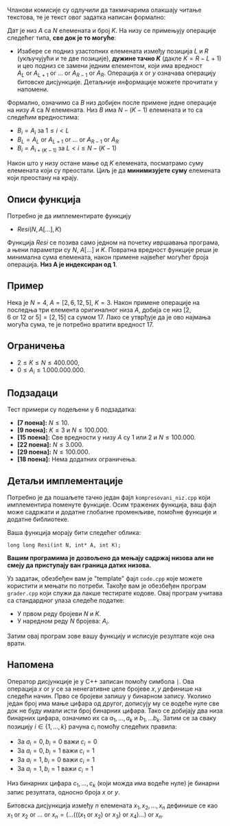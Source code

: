 Чланови комисије су одлучили да такмичарима олакшају читање текстова, те је текст овог задатка написан формално:

Дат је низ $A$ са $N$ елемената и број $K$. На низу се примењују операције следећег типа, **све док је то могуће**:

 - Изабере се подниз узастопних елемената између позиција $L$ и $R$ (укључујући и те две позиције), **дужине тачно $K$** (дакле $K  = R-L+1$) и цео подниз се замени једним елементом, који има вредност $A_L \ \text{or} \  A_{L+1} \ \text{or} \ ... \ \text{or} \ A_{R-1} \ \text{or} \  A_{R}$. Операција $x \ \text{or} \  y$ означава операцију битовске дисјункције. Детаљније информације можете прочитати у напомени.
 
Формално, означимо са $B$ низ добијен после примене једне операције на низу $A$ са $N$ елемената. Низ $B$ има $N-(K-1)$ елемената и то са следећим вредностима:
 
 - $B_i = A_i$ за $1 \leq i < L$
 - $B_L = A_L \ \text{or} \  A_{L+1} \ \text{or} \ ... \ \text{or} \ A_{R-1} \ \text{or} \  A_{R}$
 - $B_i = A_{i+(K-1)}$ за $L < i \leq N-(K-1)$

Након што у низу остане мање од $K$ елемената, посматрамо суму елемената који су преостали. Циљ је да **минимизујете суму** елемената који преостану на крају. 

## Описи функција


Потребно је да имплементирате функцију

-   $Resi(N,  A[\ldots], K)$

Функција $Resi$ се позива само једном на почетку ивршавања програма, а њени параметри су $N$, $A[\ldots]$ и $K$. Повратна вредност функције реши је минимална сума елемената, након примене највећег могућег броја операција. **Низ A је индексиран од 1**.

## Пример

Нека је $N=4$,  $A=[2,6,12,5]$, $K=3$. Након примене операције на последња три елемента оригиналног низа $A$, добија се низ $[2,6 \ \text{or} \  12 \ \text{or} \  5] = [2,15]$ са сумом $17$. Лако се утврђује да је ово најмања могућа сума, те је потребно вратити вредност $17$.


## Ограничења

- $2 \leq K \leq N \leq 400.000$,
- $0 \leq A_i \leq 1.000.000.000$.

## Подзадаци

Тест примери су подељени у $6$ подзадатка:

-   **[7 поена]:** $N \le 10$.
-   **[9 поена]:** $K \le 3$ и $N \le 100.000$.
-   **[15 поена]:** Све вредности у низу $A$ су $1$ или $2$ и $N \le 100.000$.
-   **[22 поена]:** $N \le 3.000$.
-   **[29 поена]:** $N \le 100.000$.
-   **[18 поена]:** Нема додатних ограничења.

## Детаљи имплементације

Потребно је да пошаљете тачно један фајл `kompresovani_niz.cpp` који имплементира поменуте функције. Осим тражених функција, ваш фајл може садржати и додатне глобалне променљиве, помоћне функције и додатне библиотеке.

Ваша функција морају бити следећег облика:

`long long Resi(int N, int* A, int K);`

**Вашим програмима је дозвољено да мењају садржај низова али не смеју да приступају ван граница датих низова.**

Уз задатак, обезбеђен вам је "template" фајл `code.cpp` које можете користити и мењати по потреби. Такође вам је обезбеђен програм  `grader.cpp` који служи да лакше тестирате кодове. Овај програм учитава са стандардног улаза следеће податке:

-   У првом реду бројеви $N$ и $K$.
-   У наредном реду $N$ бројева: $A_i$.

Затим овај програм зове вашу функцију и исписује резултате које она врати.


## Напомена
Оператор дисјункције је у  C++ записан помоћу симбола `|`. Ова операција $x\ \text{or} \ y$ се за ненегативне целе бројеве $x,y$ дефинише на следећи начин. Прво се бројеви запишу у бинарном запису. Уколико један број има мање цифара од другог, дописују му се водеће нуле све док не буду имали исти број бинарних цифара. Тако се добијају два низа бинарних цифара, означимо их са $a_1, \ldots, a_k$ и $b_1, \ldots b_k$. Затим се за сваку позицију $i \in \{1, \ldots, k \}$ рачуна $c_i$ помоћу следећих правила:

* За $a_{i} = 0, b_{i} = 0$ важи $c_{i} = 0$
* За $a_{i} = 0, b_{i} = 1$ важи $c_{i} = 1$
* За $a_{i} = 1, b_{i} = 0$ важи $c_{i} = 1$
* За $a_{i} = 1, b_{i} = 1$ важи $c_{i} = 1$

Низ бинарних цифара $c_1, \ldots, c_k$ (који можда има водеће нуле) је бинарни запис резултата, односно броја $x \ \text{or} \  y$.

Битовска дисјункција између $n$ елемената $x_{1},x_{2},...,x_{n}$ дефинише се као $x_{1} \ \text{or} \ x_{2}  \ \text{or} \  ...  \ \text{or} \  x_{n} = (...(((x_{1}  \ \text{or} \  x_{2})  \ \text{or} \  x_{3}) \ \text{or} \ x_{4})...)  \ \text{or} \  x_{n}$.

